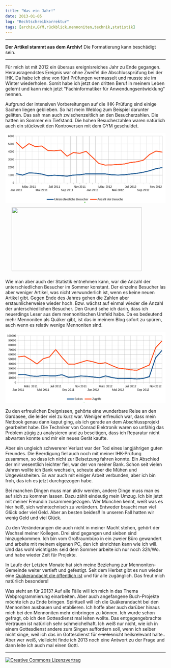 ```yaml
---
title: "Was ein Jahr!"
date: 2013-01-05
log: "Rechtschreibkorrektur"
tags: [archiv,GYM,rückblick,mennoniten,technik,statistik]
---
```

<hr><b>Der Artikel stammt aus dem Archiv!</b> Die Formatierung kann beschädigt sein.<hr>

Für mich ist mit 2012 ein überaus ereignisreiches Jahr zu Ende gegangen. Herausragendstes Ereignis war ohne Zweifel die Abschlussprüfung bei der IHK. Da habe ich eine von fünf Prüfungen vermasselt und musste sie im Winter wiederholen. Somit habe ich jetzt den dritten Beruf in meinem Leben gelernt und kann mich jetzt "Fachinformatiker für Anwendungsentwicklung" nennen.

Aufgrund der intensiven Vorbereitungen auf die IHK-Prüfung sind einige Sachen liegen geblieben. So hat mein Weblog zum Beispiel darunter gelitten. Das sah man auch zwischenzeitlich an den Besucherzahlen. Die hatten im Sommer ein Tiefstand. Die hohen Besucherzahlen waren natürlich auch ein stückweit den Kontroversen mit dem GYM geschuldet.

![statistik_2012_1.png](statistik_2012_1.png)
<a href="http://www.the-independent-friend.de/files/statistik_2012_1.png">
<img src="http://www.the-independent-friend.de/files/statistik_2012_1.png"  width="90%" height="200"  align="center"  vspace="10" hspace="20" /></a>
<!--break-->
Wie man aber auch der Statistik entnehmen kann, war die Anzahl der unterschiedlichen Besucher im Sommer konstant. Der einzelne Besucher las aber weniger Artikel, was nicht verwunderlich ist, wenn es keine neuen Artikel gibt. Gegen Ende des Jahres gehen die Zahlen aber erstaunlicherweise wieder hoch. Bzw. wächst auf einmal wieder die Anzahl der unterschiedlichen Besucher. Den Grund sehe ich darin, dass ich neuerdings Leser aus dem mennonitischen Umfeld habe. Da es bedeutend mehr Mennoniten als Quäker gibt, ist das in meinem Blog sofort zu spüren, auch wenn es relativ wenige Mennoniten sind.

![statistik_2012_2.png](statistik_2012_2.png)


Zu den erfreulichen Ereignissen, gehörte eine wunderbare Reise an den Gardasee, die leider viel zu kurz war. Weniger erfreulich war, dass mein Netbook genau dann kaput ging, als ich gerade an dem Abschlussprojekt gearbeitet habe. Die Techniker von Conrad Elektronik waren so unfähig das Problem zügig zu analysieren und zu beseitigen, dass ich Reparatur nicht abwarten konnte und mir ein neues Gerät kaufte.

Aber ein ungleich schwererer Verlust war der Tod eines langjährigen guten Freundes. Die Beerdigung fiel auch noch mit meiner IHK-Prüfung zusammen, so dass ich nicht zur Beisetzung fahren konnte. Ein Abschied der mir wesentlich leichter fiel, war der von meiner Bank. Schon seit vielen Jahren wollte ich Bank wechseln, scheute aber die Mühen und Ungewissheiten. Es war auch mit einiger Arbeit verbunden, aber ich bin froh, das ich es jetzt durchgezogen habe.

Bei manchen Dingen muss man aktiv werden, andere Dinge muss man es auf sich zu kommen lassen. Dazu zählt eindeutig mein Umzug. Ich bin jetzt mit meiner Freundin zusammengezogen. Wer München kennt, weiß was es hier heiß, sich wohntechnisch zu verändern. Entweder braucht man viel Glück oder viel Geld. Aber an besten beides!! In unseren Fall hatten wir wenig Geld und viel Glück.

Zu den Veränderungen die auch nicht in meiner Macht stehen, gehört der Wechsel meiner Kollegen. Drei sind gegangen und sieben sind hinzugekommen. Ich bin vom Großraumbüro in ein zweier Büro gewandert und arbeite mit meinem eigenen PC, den ich einrichten kann wie ich will. Und das wohl wichtigste: seid dem Sommer arbeite ich nur noch 32h/Wo. und habe wieder Zeit für Projekte.

In Laufe der Letzten Monate hat sich meine Beziehung zur Mennoniten-Gemeinde weiter vertieft und gefestigt. Seit dem Herbst gibt es nun wieder eine <a href="http://www.the-independent-friend.de/?q=Stille_Andacht_in_Muenchen">Quäkerandacht die öffentlich ist</a> und für alle zugänglich. Das freut mich natürlich besonders!

Was steht an für 2013? Auf alle Fälle will ich mich in das Thema Webprogrammierung einarbeiten. Aber auch angefangene Buch-Projekte möchte ich zu Ende bringen. Spirituell will ich die Quäkerandacht bei den Mennoniten ausbauen und etablieren. Ich hoffe aber auch darüber hinaus mich bei den Mennoniten mehr einbringen zu können. Ich wurde schon gefragt, ob ich den Gottesdienst mal leiten wollte. Das entgegengebrachte Vertrauen ist natürlich sehr schmeichelhaft. Ich weiß nur nicht, wie ich in einem Gottesdienst andere zum Singen auffordern soll, wenn ich selber nicht singe, weil ich das im Gottesdienst für <s>sinnlos</s>nicht heilsrelevant halte.. Aber wer weiß, vielleicht finde ich 2013 noch eine Antwort zu der Frage und dann leite ich auch mal einen Gotti. 

<hr>
<a rel="license" href="http://creativecommons.org/licenses/by-sa/3.0/"><img alt="Creative Commons Lizenzvertrag" style="border-width:0" src="http://i.creativecommons.org/l/by-sa/3.0/88x31.png" /></a>
